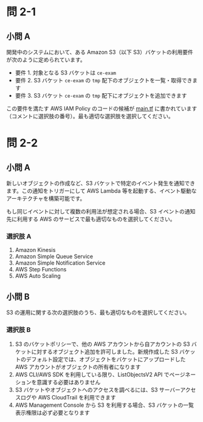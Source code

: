 # 問 2-1

## 小問 A
開発中のシステムにおいて、ある Amazon S3（以下 S3）バケットの利用要件が次のように定められています。

- 要件 1. 対象となる S3 バケットは `ce-exam`
- 要件 2. S3 バケット `ce-exam` の `tmp` 配下のオブジェクトを一覧・取得できます
- 要件 3. S3 バケット `ce-exam` の `tmp` 配下にオブジェクトを追加できます

この要件を満たす AWS IAM Policy のコードの候補が [main.tf](main.tf) に書かれています（コメントに選択肢の番号）。最も適切な選択肢を選択してください。

# 問 2-2

## 小問 A
新しいオブジェクトの作成など、S3 バケットで特定のイベント発生を通知できます。この通知をトリガーにして AWS Lambda 等を起動する、イベント駆動なアーキテクチャを構築可能です。

もし同じイベントに対して複数の利用法が想定される場合、S3 イベントの通知先に利用する AWS のサービスで最も適切なものを選択してください。

### 選択肢 A
1. Amazon Kinesis
2. Amazon Simple Queue Service
3. Amazon Simple Notification Service
4. AWS Step Functions
5. AWS Auto Scaling

## 小問 B
S3 の運用に関する次の選択肢のうち、最も適切なものを選択してください。

### 選択肢 B
1. S3 のバケットポリシーで、他の AWS アカウントから自アカウントの S3 バケットに対するオブジェクト追加を許可しました。新規作成した S3 バケットのデフォルト設定では、オブジェクトをバケットにアップロードした AWS アカウントがオブジェクトの所有者になります
2. AWS CLI/AWS SDK を利用している限り、ListObjectsV2 API でページネーションを意識する必要はありません
3. S3 バケットやオブジェクトへのアクセスを調べるには、S3 サーバーアクセスログや AWS CloudTrail を利用できます
4. AWS Management Console から S3 を利用する場合、S3 バケットの一覧表示権限は必ず必要となります

